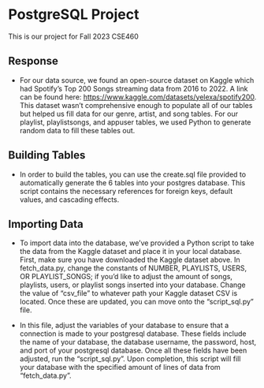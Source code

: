 # PostgreSQL Project

This is our project for Fall 2023 CSE460 

 ## Response

 - For our data source, we found an open-source dataset on Kaggle which had Spotify’s Top 200 Songs streaming data from 2016 to 2022.
A link can be found here: https://www.kaggle.com/datasets/yelexa/spotify200. This dataset wasn’t comprehensive enough to populate all of our tables but helped us fill data for our genre, artist, and song tables. For our playlist, playlistsongs, and appuser tables, we used Python to generate random data to fill these tables out.

## Building Tables

 - In order to build the tables, you can use the create.sql file provided to automatically generate the 6 tables into your postgres database. This script contains the necessary references for foreign keys, default values, and cascading effects. 

## Importing Data

 - To import data into the database, we’ve provided a Python script to take the data from the Kaggle dataset and place it in your local database. First, make sure you have downloaded the Kaggle dataset above. In fetch_data.py, change the constants of NUMBER, PLAYLISTS, USERS, OR PLAYLIST_SONGS; if you’d like to adjust the amount of songs, playlists, users, or playlist songs inserted into your database. Change the value of “csv_file” to whatever path your Kaggle dataset CSV is located. Once these are updated, you can move onto the “script_sql.py” file. 

 - In this file, adjust the variables of your database to ensure that a connection is made to your postgresql database. These fields include the name of your database, the database username, the password, host, and port of your postgresql database. Once all these fields have been adjusted, run the “script_sql.py”. Upon completion, this script will fill your database with the specified amount of lines of data from “fetch_data.py”.
